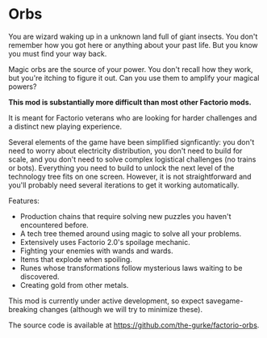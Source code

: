 # Orbs

You are wizard waking up in a unknown land full of giant insects. You don't remember how you got here or anything about your past life. But you know you must find your way back.

Magic orbs are the source of your power. You don't recall how they work, but you're itching to figure it out. Can you use them to amplify your magical powers?

**This mod is substantially more difficult than most other Factorio mods.**

It is meant for Factorio veterans who are looking for harder challenges and a distinct new playing experience.

Several elements of the game have been simplified signficantly: you don't need to worry about electricity distribution, you don't need to build for scale, and you don't need to solve complex logistical challenges (no trains or bots). Everything you need to build to unlock the next level of the technology tree fits on one screen. However, it is not straightforward and you'll probably need several iterations to get it working automatically.

Features:

* Production chains that require solving new puzzles you haven't encountered before.
* A tech tree themed around using magic to solve all your problems.
* Extensively uses Factorio 2.0's spoilage mechanic.
* Fighting your enemies with wands and wards.
* Items that explode when spoiling.
* Runes whose transformations follow mysterious laws waiting to be discovered.
* Creating gold from other metals.

This mod is currently under active development, so expect savegame-breaking changes (although we will try to minimize these).

The source code is available at https://github.com/the-gurke/factorio-orbs.
